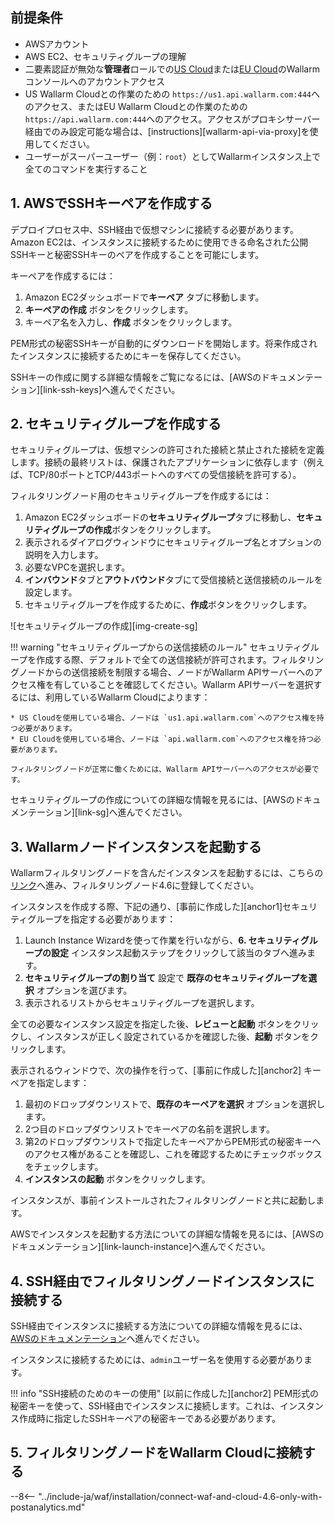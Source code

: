 ## 前提条件

* AWSアカウント
* AWS EC2、セキュリティグループの理解
* 二要素認証が無効な**管理者**ロールでの[US Cloud](https://us1.my.wallarm.com/)または[EU Cloud](https://my.wallarm.com/)のWallarm コンソールへのアカウントアクセス
* US Wallarm Cloudとの作業のための `https://us1.api.wallarm.com:444`へのアクセス、またはEU Wallarm Cloudとの作業のための `https://api.wallarm.com:444`へのアクセス。アクセスがプロキシサーバー経由でのみ設定可能な場合は、[instructions][wallarm-api-via-proxy]を使用してください。
* ユーザーがスーパーユーザー（例：`root`）としてWallarmインスタンス上で全てのコマンドを実行すること

## 1. AWSでSSHキーペアを作成する

デプロイプロセス中、SSH経由で仮想マシンに接続する必要があります。Amazon EC2は、インスタンスに接続するために使用できる命名された公開SSHキーと秘密SSHキーのペアを作成することを可能にします。

キーペアを作成するには：

1. Amazon EC2ダッシュボードで**キーペア** タブに移動します。
2. **キーペアの作成** ボタンをクリックします。
3. キーペア名を入力し、**作成** ボタンをクリックします。

PEM形式の秘密SSHキーが自動的にダウンロードを開始します。将来作成されたインスタンスに接続するためにキーを保存してください。

SSHキーの作成に関する詳細な情報をご覧になるには、[AWSのドキュメンテーション][link-ssh-keys]へ進んでください。

## 2. セキュリティグループを作成する

セキュリティグループは、仮想マシンの許可された接続と禁止された接続を定義します。接続の最終リストは、保護されたアプリケーションに依存します（例えば、TCP/80ポートとTCP/443ポートへのすべての受信接続を許可する）。

フィルタリングノード用のセキュリティグループを作成するには：

1. Amazon EC2ダッシュボードの**セキュリティグループ**タブに移動し、**セキュリティグループの作成**ボタンをクリックします。
2. 表示されるダイアログウィンドウにセキュリティグループ名とオプションの説明を入力します。
3. 必要なVPCを選択します。
4. **インバウンド**タブと**アウトバウンド**タブにて受信接続と送信接続のルールを設定します。
5. セキュリティグループを作成するために、**作成**ボタンをクリックします。

![セキュリティグループの作成][img-create-sg]

!!! warning "セキュリティグループからの送信接続のルール"
    セキュリティグループを作成する際、デフォルトで全ての送信接続が許可されます。フィルタリングノードからの送信接続を制限する場合、ノードがWallarm APIサーバーへのアクセス権を有していることを確認してください。Wallarm APIサーバーを選択するには、利用しているWallarm Cloudによります：

    * US Cloudを使用している場合、ノードは `us1.api.wallarm.com`へのアクセス権を持つ必要があります。
    * EU Cloudを使用している場合、ノードは `api.wallarm.com`へのアクセス権を持つ必要があります。
    
    フィルタリングノードが正常に働くためには、Wallarm APIサーバーへのアクセスが必要です。

セキュリティグループの作成についての詳細な情報を見るには、[AWSのドキュメンテーション][link-sg]へ進んでください。

## 3. Wallarmノードインスタンスを起動する

Wallarmフィルタリングノードを含んだインスタンスを起動するには、こちらの[リンク](https://aws.amazon.com/marketplace/pp/B073VRFXSD)へ進み、フィルタリングノード4.6に登録してください。

インスタンスを作成する際、下記の通り、[事前に作成した][anchor1]セキュリティグループを指定する必要があります：

1. Launch Instance Wizardを使って作業を行いながら、**6. セキュリティグループの設定** インスタンス起動ステップをクリックして該当のタブへ進みます。
2. **セキュリティグループの割り当て** 設定で **既存のセキュリティグループを選択** オプションを選びます。
3. 表示されるリストからセキュリティグループを選択します。

全ての必要なインスタンス設定を指定した後、**レビューと起動** ボタンをクリックし、インスタンスが正しく設定されているかを確認した後、**起動** ボタンをクリックします。

表示されるウィンドウで、次の操作を行って、[事前に作成した][anchor2] キーペアを指定します：

1. 最初のドロップダウンリストで、**既存のキーペアを選択** オプションを選択します。
2. 2つ目のドロップダウンリストでキーペアの名前を選択します。
3. 第2のドロップダウンリストで指定したキーペアからPEM形式の秘密キーへのアクセス権があることを確認し、これを確認するためにチェックボックスをチェックします。
4. **インスタンスの起動** ボタンをクリックします。

インスタンスが、事前インストールされたフィルタリングノードと共に起動します。

AWSでインスタンスを起動する方法についての詳細な情報を見るには、[AWSのドキュメンテーション][link-launch-instance]へ進んでください。

## 4. SSH経由でフィルタリングノードインスタンスに接続する

SSH経由でインスタンスに接続する方法についての詳細な情報を見るには、[AWSのドキュメンテーション](https://docs.aws.amazon.com/AWSEC2/latest/UserGuide/AccessingInstances.html)へ進んでください。

インスタンスに接続するためには、`admin`ユーザー名を使用する必要があります。

!!! info "SSH接続のためのキーの使用"
    [以前に作成した][anchor2] PEM形式の秘密キーを使って、SSH経由でインスタンスに接続します。これは、インスタンス作成時に指定したSSHキーペアの秘密キーである必要があります。

## 5. フィルタリングノードをWallarm Cloudに接続する

--8<-- "../include-ja/waf/installation/connect-waf-and-cloud-4.6-only-with-postanalytics.md"